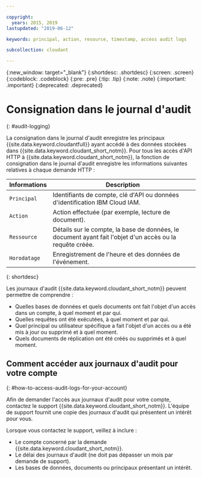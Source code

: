 ```yaml
---

copyright:
  years: 2015, 2019
lastupdated: "2019-06-12"

keywords: principal, action, resource, timestamp, access audit logs

subcollection: cloudant

---
```


{:new_window: target="_blank"}
{:shortdesc: .shortdesc}
{:screen: .screen}
{:codeblock: .codeblock}
{:pre: .pre}
{:tip: .tip}
{:note: .note}
{:important: .important}
{:deprecated: .deprecated}

<!-- Acrolinx: 2017-05-10 -->

# Consignation dans le journal d'audit
{: #audit-logging}

La consignation dans le journal d'audit enregistre les principaux {{site.data.keyword.cloudantfull}} ayant accédé à des données stockées dans {{site.data.keyword.cloudant_short_notm}}. Pour tous les accès d'API HTTP à {{site.data.keyword.cloudant_short_notm}}, la fonction de consignation dans le journal d'audit enregistre les informations suivantes relatives à chaque demande HTTP :

Informations | Description
------------|------------
`Principal` | Identifiants de compte, clé d'API ou données d'identification IBM Cloud IAM.
`Action` | Action effectuée (par exemple, lecture de document).
`Ressource` | Détails sur le compte, la base de données, le document ayant fait l'objet d'un accès ou la requête créée.
`Horodatage` | Enregistrement de l'heure et des données de l'événement. 
{: shortdesc}

Les journaux d'audit {{site.data.keyword.cloudant_short_notm}} peuvent permettre de comprendre :

- Quelles bases de données et quels documents ont fait l'objet d'un accès dans un compte, à quel moment et par qui.
- Quelles requêtes ont été exécutées, à quel moment et par qui.
- Quel principal ou utilisateur spécifique a fait l'objet d'un accès ou a été mis à jour ou supprimé et à quel moment.
- Quels documents de réplication ont été créés ou supprimés et à quel moment.


## Comment accéder aux journaux d'audit pour votre compte
{: #how-to-access-audit-logs-for-your-account}

Afin de demander l'accès aux journaux d'audit pour votre compte, contactez le support {{site.data.keyword.cloudant_short_notm}}. L'équipe de support fournit une copie des journaux d'audit qui présentent un intérêt pour vous.

Lorsque vous contactez le support, veillez à inclure :

- Le compte concerné par la demande {{site.data.keyword.cloudant_short_notm}}.
- Le délai des journaux d'audit (ne doit pas dépasser un mois par demande de support).
- Les bases de données, documents ou principaux présentant un intérêt.
